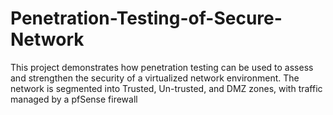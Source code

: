 # Penetration-Testing-of-Secure-Network
This project demonstrates how penetration testing can be used to assess and strengthen the security of a virtualized network environment. The network is segmented into Trusted, Un-trusted, and DMZ zones, with traffic managed by a pfSense firewall
